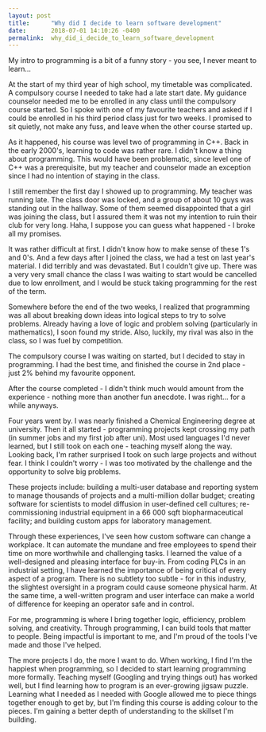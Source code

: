 ```yaml
---
layout: post
title:      "Why did I decide to learn software development"
date:       2018-07-01 14:10:26 -0400
permalink:  why_did_i_decide_to_learn_software_development
---
```



My intro to programming is a bit of a funny story - you see, I never meant to learn… 

At the start of my third year of high school, my timetable was complicated. A compulsory course I needed to take had a late start date. My guidance counselor needed me to be enrolled in any class until the compulsory course started. So I spoke with one of my favourite teachers and asked if I could be enrolled in his third period class just for two weeks. I promised to sit quietly, not make any fuss, and leave when the other course started up. 

As it happened, his course was level two of programming in C++. Back in the early 2000's, learning to code was rather rare. I didn't know a thing about programming. This would have been problematic, since level one of C++ was a prerequisite, but my teacher and counselor made an exception since I had no intention of staying in the class.   

I still remember the first day I showed up to programming. My teacher was running late. The class door was locked, and a group of about 10 guys was standing out in the hallway. Some of them seemed disappointed that a girl was joining the class, but I assured them it was not my intention to ruin their club for very long. Haha, I suppose you can guess what happened - I broke all my promises. 

It was rather difficult at first. I didn't know how to make sense of these 1's and 0's. And a few days after I joined the class, we had a test on last year's material. I did terribly and was devastated. But I couldn't give up. There was a very very small chance the class I was waiting to start would be cancelled due to low enrollment, and I would be stuck taking programming for the rest of the term.  

Somewhere before the end of the two weeks, I realized that programming was all about breaking down ideas into logical steps to try to solve problems. Already having a love of logic and problem solving (particularly in mathematics), I soon found my stride. Also, luckily, my rival was also in the class, so I was fuel by competition. 

The compulsory course I was waiting on started, but I decided to stay in programming. I had the best time, and finished the course in 2nd place - just 2% behind my favourite opponent. 

After the course completed - I didn't think much would amount from the experience - nothing more than another fun anecdote. I was right... for a while anyways. 

Four years went by. I was nearly finished a Chemical Engineering degree at university. Then it all started - programming projects kept crossing my path (in summer jobs and my first job after uni). Most used languages I'd never learned, but I still took on each one  - teaching myself along the way. Looking back, I'm rather surprised I took on such large projects and without fear. I think I couldn't worry - I was too motivated by the challenge and the opportunity to solve big problems. 

These projects include: building a multi-user database and reporting system to manage thousands of projects and a multi-million dollar budget; creating software for scientists to model diffusion in user-defined cell cultures; re-commissioning industrial equipment in a 66 000 sqft biopharmaceutical facility; and building custom apps for laboratory management. 

Through these experiences, I've seen how custom software can change a workplace. It can automate the mundane and free employees to spend their time on more worthwhile and challenging tasks. I learned the value of a well-designed and pleasing interface for buy-in. From coding PLCs in an industrial setting, I have learned the importance of being critical of every aspect of a program. There is no subtlety too subtle - for in this industry, the slightest oversight in a program could cause someone physical harm. At the same time, a well-written program and user interface can make a world of difference for keeping an operator safe and in control. 

For me, programming is where I bring together logic, efficiency, problem solving, and creativity. Through programming, I can build tools that matter to people. Being impactful is important to me, and I'm proud of the tools I've made and those I've helped.  

The more projects I do, the more I want to do. When working, I find I'm the happiest when programming, so I decided to start learning programming more formally. Teaching myself (Googling and trying things out) has worked well, but I find learning how to program is an ever-growing jigsaw puzzle. Learning what I needed as I needed with Google allowed me to piece things together enough to get by, but I'm finding this course is adding colour to the pieces. I'm gaining a better depth of understanding to the skillset I'm building.
